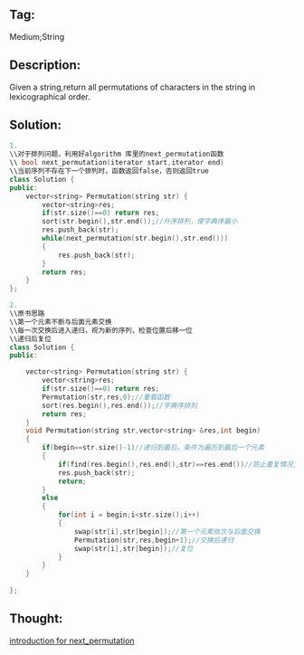 ## Tag:
Medium;String
## Description:
Given a string,return all permutations of characters in the string in lexicographical order.
## Solution:
```c++
1.
\\对于排列问题，利用好algorithm 库里的next_permutation函数
\\ bool next_permutation(iterator start,iterator end)
\\当前序列不存在下一个排列时，函数返回false，否则返回true
class Solution {
public:
    vector<string> Permutation(string str) {
        vector<string>res;
        if(str.size()==0) return res;
        sort(str.begin(),str.end());//升序排列，使字典序最小
        res.push_back(str);
        while(next_permutation(str.begin(),str.end()))
        {
            res.push_back(str);
        }
        return res;
    } 
};

2.
\\原书思路
\\第一个元素不断与后面元素交换
\\每一次交换后进入递归，视为新的序列，检查位置后移一位
\\递归后复位
class Solution {
public:

    vector<string> Permutation(string str) {
        vector<string>res;
        if(str.size()==0) return res;
        Permutation(str,res,0);//重载函数
        sort(res.begin(),res.end());//字典序排列
        return res;
    }
    void Permutation(string str,vector<string> &res,int begin)
    {
        if(begin==str.size()-1)//递归到最后，条件为遍历到最后一个元素
        {
            if(find(res.begin(),res.end(),str)==res.end())//防止重复情况,只有在当前序列唯一的时候才入栈
            res.push_back(str);
            return;
        }
        else
        {
            for(int i = begin;i<str.size();i++)
            {
                swap(str[i],str[begin]);//第一个元素依次与后面交换
                Permutation(str,res,begin+1);//交换后递归
                swap(str[i],str[begin]);//复位
            }
        }
    }
    
};
```
## Thought:
[introduction for next_permutation](https://blog.csdn.net/HowardEmily/article/details/68064377)
